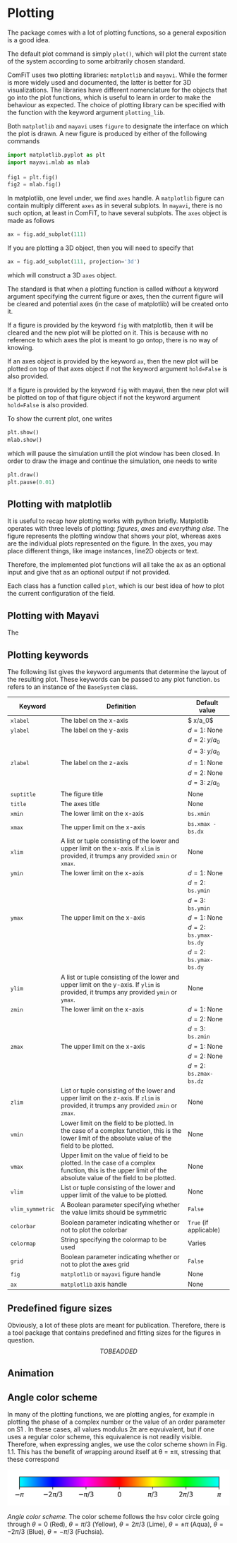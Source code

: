 # Plotting

The package comes with a lot of plotting functions, so a general exposition is a good idea.

The default plot command is simply `plot()`, which will plot the current
state of the system according to some arbitrarily chosen standard.

ComFiT uses two plotting libraries: `matplotlib` and `mayavi`.
While the former is more widely used and documented, the latter is better for 3D visualizations.
The libraries have different nomenclature for the objects that go into the plot functions, which is useful to learn in order to make the behaviour as expected.
The choice of plotting library can be specified with the function with the keyword argument `plotting_lib`.

Both `matplotlib` and `mayavi` uses `figure` to designate the interface on which the plot is drawn.
A new figure is produced by either of the following commands

```python
import matplotlib.pyplot as plt
import mayavi.mlab as mlab

fig1 = plt.fig()
fig2 = mlab.fig()
```
In matplotlib, one level under, we find `axes` handle.
A `matplotlib` figure can contain multiply different `axes` as in several subplots.
In `mayavi`, there is no such option, at least in ComFiT, to have several subplots. 
The `axes` object is made as follows

```python
ax = fig.add_subplot(111)
```

If you are plotting a 3D object, then you will need to specify that

```python
ax = fig.add_subplot(111, projection='3d')
```

which will construct a 3D `axes` object.

The standard is that when a plotting function is called *without* a keyword argument specifying the current figure or axes, then the current figure will be cleared and potential axes (in the case of matplotlib) will be created onto it.

If a figure is provided by the keyword `fig` with matplotlib, then it will be cleared and the new plot will be plotted on it.
This is because with no reference to which axes the plot is meant to go ontop, there is no way of knowing.

If an axes object is provided by the keyword `ax`, then the new plot will be plotted on top of that axes object if not the keyword argument `hold=False` is also provided.

If a figure is provided by the keyword `fig` with mayavi, then the new plot will be plotted on top of that figure object if not the keyword argument `hold=False` is also provided.

To show the current plot, one writes

```python
plt.show()
mlab.show()
```

which will pause the simulation untill the plot window has been closed.
In order to draw the image and continue the simulation, one needs to write

```python
plt.draw()
plt.pause(0.01)
```

## Plotting with matplotlib

It is useful to recap how plotting works with python briefly. Matplotlib
operates with three levels of plotting: *figures*, *axes* and
*everything else*. The figure represents the plotting window that shows
your plot, whereas axes are the individual plots represented on the
figure. In the axes, you may place different things, like image
instances, line2D objects or text.

Therefore, the implemented plot functions will all take the ax as an
optional input and give that as an optional output if not provided.

Each class has a function called `plot`, which is our best idea of how
to plot the current configuration of the field.

## Plotting with Mayavi

The

## Plotting keywords

The following list gives the keyword arguments that determine the layout of the resulting plot.
These keywords can be passed to any plot function.
`bs` refers to an instance of the `BaseSystem` class.

| Keyword         | Definition         | Default value |
| ------------------ | --------------- | ----------- |
| `xlabel` | The label on the x-axis | $ x/a_0$|
| `ylabel` | The label on the y-axis | $d=1$: None |
| | | $d = 2$: $y/a_0$|
| | | $d = 3$: $y/a_0$|
| `zlabel` | The label on the z-axis | $d = 1$: None |
| | | $d=2$: None |
| | | $d=3$: $z/a_0$ |
| `suptitle` | The figure title | None |
| `title` | The axes title | None|
| `xmin` | The lower limit on the x-axis | `bs.xmin` |
| `xmax`| The upper limit on the x-axis | `bs.xmax - bs.dx` |
| `xlim`| A list or tuple consisting of the lower and upper limit on the x-axis. If `xlim` is provided, it trumps any provided `xmin` or `xmax`. | None|
| `ymin` | The lower limit on the x-axis | $d=1$:  None |
| | | $d = 2$: `bs.ymin` |
| | | $d = 3$: `bs.ymin` |
| `ymax`| The upper limit on the x-axis | $d=1$: None |
| | | $d = 2$: `bs.ymax-bs.dy` |
| | | $d = 2$: `bs.ymax-bs.dy` |
| `ylim`| A list or tuple consisting of the lower and upper limit on the y-axis. If `ylim` is provided, it trumps any provided `ymin` or `ymax`. | None |
| `zmin` | The lower limit on the x-axis | $d=1$:  None |
| | | $d = 2$: None |
| | | $d = 3$: `bs.zmin` |
| `zmax`| The upper limit on the x-axis | $d=1$: None |
| | | $d = 2$: None |
| | | $d = 2$: `bs.zmax-bs.dz` |
| `zlim`| List or tuple consisting of the lower and upper limit on the z-axis. If `zlim` is provided, it trumps any provided `zmin` or `zmax`. | None |
| `vmin` | Lower limit on the field to be plotted. In the case of a complex function, this is the lower limit of the absolute value of the field to be plotted. |None|
| `vmax` | Upper limit on the value of field to be plotted. In the case of a complex function, this is the upper limit of the absolute value of the field to be plotted. |None|
| `vlim` | List or tuple consisting of the lower and upper limit of the value to be plotted. | None |
| `vlim_symmetric` | A Boolean parameter specifying whether the value limits should be symmetric | `False` |
| `colorbar` | Boolean parameter indicating whether or not to plot the colorbar | `True` (if applicable)|
| `colormap` | String specifying the colormap to be used | Varies |
| `grid` | Boolean parameter indicating whether or not to plot the axes grid | `False` |
| `fig` | `matplotlib` or `mayavi` figure handle | None |
| `ax` | `matplotlib` axis handle | None|

## Predefined figure sizes

Obviously, a lot of these plots are meant for publication. Therefore,
there is a tool package that contains predefined and fitting sizes for
the figures in question. $$TO BE ADDED$$

## Animation

## Angle color scheme

In many of the plotting functions, we are plotting angles, for example in plotting the phase
of a complex number or the value of an order parameter on S1
. In these cases, all values
modulus 2π are eqvuivalent, but if one uses a regular color scheme, this equivalence is not
readily visible. Therefore, when expressing angles, we use the color scheme shown in Fig. 1.1.
This has the benefit of wrapping around itself at θ = ±π, stressing that these correspond

![Angle color scheme](images/conventions_angle_colormap.png)

*Angle color scheme.* The color scheme follows the hsv color circle going through  $\theta=0$ (Red), $\theta=\pi/3$ (Yellow), $\theta=2\pi/3$ (Lime), $\theta = \pm \pi$ (Aqua), $\theta = -2\pi/3$ (Blue), $\theta = -\pi/3$ (Fuchsia).